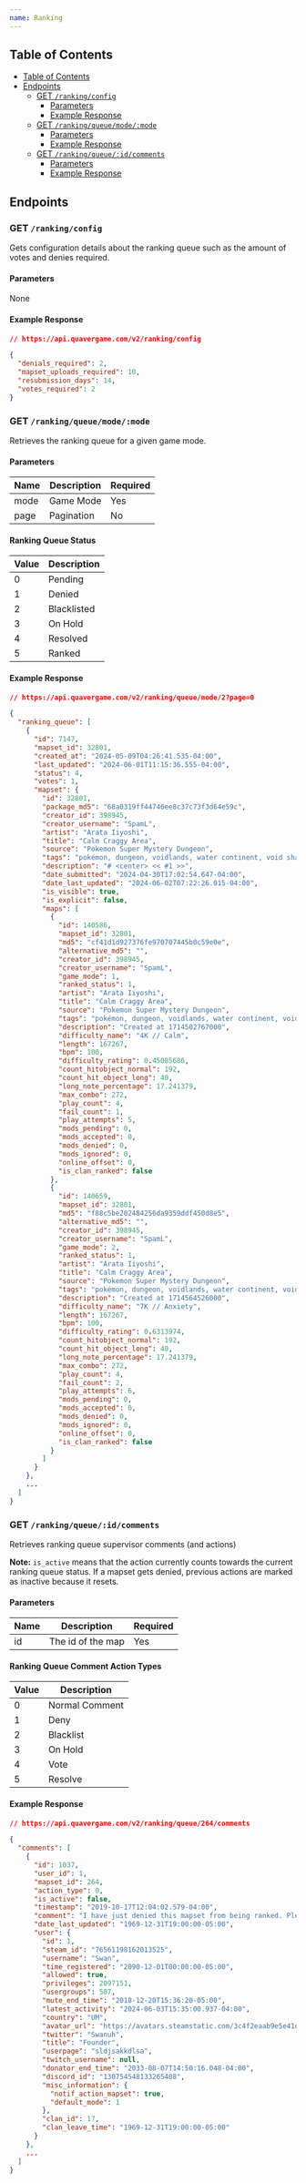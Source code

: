 ```yaml
---
name: Ranking
---
```


## Table of Contents

- [Table of Contents](#table-of-contents)
- [Endpoints](#endpoints)
    - [GET `/ranking/config`](#get-%2Fleaderboard)
        - [Parameters](#parameters)
        - [Example Response](#example-response)
  - [GET `/ranking/queue/mode/:mode`](#get-%2Fleaderboard)
      - [Parameters](#parameters-1)
      - [Example Response](#example-response-1)
  - [GET `/ranking/queue/:id/comments`](#get-%2Fleaderboard)
      - [Parameters](#parameters-2)
      - [Example Response](#example-response-2)

## Endpoints

### GET `/ranking/config`

Gets configuration details about the ranking queue such as the amount of votes and denies required.

#### Parameters

None

#### Example Response

```json
// https://api.quavergame.com/v2/ranking/config

{
  "denials_required": 2,
  "mapset_uploads_required": 10,
  "resubmission_days": 14,
  "votes_required": 2
}
```

### GET `/ranking/queue/mode/:mode`

Retrieves the ranking queue for a given game mode.

#### Parameters

| Name | Description | Required |
|------|-------------|----------|
| mode | Game Mode   | Yes      |
| page | Pagination  | No       |

#### Ranking Queue Status

| Value | Description |
|-------|-------------|
| 0     | Pending     |
| 1     | Denied      |
| 2     | Blacklisted |
| 3     | On Hold     |
| 4     | Resolved    |
| 5     | Ranked      |


#### Example Response

```json
// https://api.quavergame.com/v2/ranking/queue/mode/2?page=0

{
  "ranking_queue": [
    {
      "id": 7147,
      "mapset_id": 32801,
      "created_at": "2024-05-09T04:26:41.535-04:00",
      "last_updated": "2024-06-01T11:15:36.555-04:00",
      "status": 4,
      "votes": 1,
      "mapset": {
        "id": 32801,
        "package_md5": "68a0319ff44746ee8c37c73f3d64e59c",
        "creator_id": 398945,
        "creator_username": "SpamL",
        "artist": "Arata Iiyoshi",
        "title": "Calm Craggy Area",
        "source": "Pokemon Super Mystery Dungeon",
        "tags": "pokémon, dungeon, voidlands, water continent, void shadows, instrumental",
        "description": "# <center> << #1 >>",
        "date_submitted": "2024-04-30T17:02:54.647-04:00",
        "date_last_updated": "2024-06-02T07:22:26.015-04:00",
        "is_visible": true,
        "is_explicit": false,
        "maps": [
          {
            "id": 140586,
            "mapset_id": 32801,
            "md5": "cf41d1d927376fe970707445b0c59e0e",
            "alternative_md5": "",
            "creator_id": 398945,
            "creator_username": "SpamL",
            "game_mode": 1,
            "ranked_status": 1,
            "artist": "Arata Iiyoshi",
            "title": "Calm Craggy Area",
            "source": "Pokemon Super Mystery Dungeon",
            "tags": "pokémon, dungeon, voidlands, water continent, void shadows, instrumental",
            "description": "Created at 1714502767000",
            "difficulty_name": "4K // Calm",
            "length": 167267,
            "bpm": 100,
            "difficulty_rating": 0.45085686,
            "count_hitobject_normal": 192,
            "count_hit_object_long": 40,
            "long_note_percentage": 17.241379,
            "max_combo": 272,
            "play_count": 4,
            "fail_count": 1,
            "play_attempts": 5,
            "mods_pending": 0,
            "mods_accepted": 0,
            "mods_denied": 0,
            "mods_ignored": 0,
            "online_offset": 0,
            "is_clan_ranked": false
          },
          {
            "id": 140659,
            "mapset_id": 32801,
            "md5": "f88c5be202484256da9359ddf450d8e5",
            "alternative_md5": "",
            "creator_id": 398945,
            "creator_username": "SpamL",
            "game_mode": 2,
            "ranked_status": 1,
            "artist": "Arata Iiyoshi",
            "title": "Calm Craggy Area",
            "source": "Pokemon Super Mystery Dungeon",
            "tags": "pokémon, dungeon, voidlands, water continent, void shadows, instrumental",
            "description": "Created at 1714564526000",
            "difficulty_name": "7K // Anxiety",
            "length": 167267,
            "bpm": 100,
            "difficulty_rating": 0.6313974,
            "count_hitobject_normal": 192,
            "count_hit_object_long": 40,
            "long_note_percentage": 17.241379,
            "max_combo": 272,
            "play_count": 4,
            "fail_count": 2,
            "play_attempts": 6,
            "mods_pending": 0,
            "mods_accepted": 0,
            "mods_denied": 0,
            "mods_ignored": 0,
            "online_offset": 0,
            "is_clan_ranked": false
          }
        ]
      }
    },
    ...
  ]
}
```

### GET `/ranking/queue/:id/comments`

Retrieves ranking queue supervisor comments (and actions)

**Note:** `is_active` means that the action currently counts towards the current ranking queue status. If a mapset gets denied, previous actions are marked as inactive because it resets.

#### Parameters

| Name | Description       | Required |
|------|-------------------|----------|
| id   | The id of the map | Yes      |

#### Ranking Queue Comment Action Types

| Value | Description    |
|-------|----------------|
| 0     | Normal Comment |
| 1     | Deny           |
| 2     | Blacklist      |
| 3     | On Hold        |
| 4     | Vote           |
| 5     | Resolve        |



#### Example Response

```json
// https://api.quavergame.com/v2/ranking/queue/264/comments

{
  "comments": [
    {
      "id": 1037,
      "user_id": 1,
      "mapset_id": 264,
      "action_type": 0,
      "is_active": false,
      "timestamp": "2019-10-17T12:04:02.579-04:00",
      "comment": "I have just denied this mapset from being ranked. Please fix the listed errors and resubmit in 7 days.",
      "date_last_updated": "1969-12-31T19:00:00-05:00",
      "user": {
        "id": 1,
        "steam_id": "76561198162013525",
        "username": "Swan",
        "time_registered": "2090-12-01T00:00:00-05:00",
        "allowed": true,
        "privileges": 2097151,
        "usergroups": 507,
        "mute_end_time": "2018-12-20T15:36:20-05:00",
        "latest_activity": "2024-06-03T15:35:00.937-04:00",
        "country": "UM",
        "avatar_url": "https://avatars.steamstatic.com/3c4f2eaab9e5e41dfb1706d21d654a81e525972a_full.jpg",
        "twitter": "Swanuh",
        "title": "Founder",
        "userpage": "sldjsakkdlsa",
        "twitch_username": null,
        "donator_end_time": "2033-08-07T14:50:16.048-04:00",
        "discord_id": "130754548133265408",
        "misc_information": {
          "notif_action_mapset": true,
          "default_mode": 1
        },
        "clan_id": 17,
        "clan_leave_time": "1969-12-31T19:00:00-05:00"
      }
    },
    ...
  ]
}
```